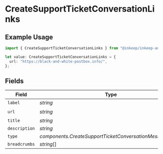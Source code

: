# CreateSupportTicketConversationLinks

## Example Usage

```typescript
import { CreateSupportTicketConversationLinks } from "@inkeep/inkeep-analytics/models/components";

let value: CreateSupportTicketConversationLinks = {
  url: "https://black-and-white-postbox.info/",
};
```

## Fields

| Field                                                    | Type                                                     | Required                                                 | Description                                              |
| -------------------------------------------------------- | -------------------------------------------------------- | -------------------------------------------------------- | -------------------------------------------------------- |
| `label`                                                  | *string*                                                 | :heavy_minus_sign:                                       | N/A                                                      |
| `url`                                                    | *string*                                                 | :heavy_check_mark:                                       | N/A                                                      |
| `title`                                                  | *string*                                                 | :heavy_minus_sign:                                       | N/A                                                      |
| `description`                                            | *string*                                                 | :heavy_minus_sign:                                       | N/A                                                      |
| `type`                                                   | *components.CreateSupportTicketConversationMessagesType* | :heavy_minus_sign:                                       | N/A                                                      |
| `breadcrumbs`                                            | *string*[]                                               | :heavy_minus_sign:                                       | N/A                                                      |